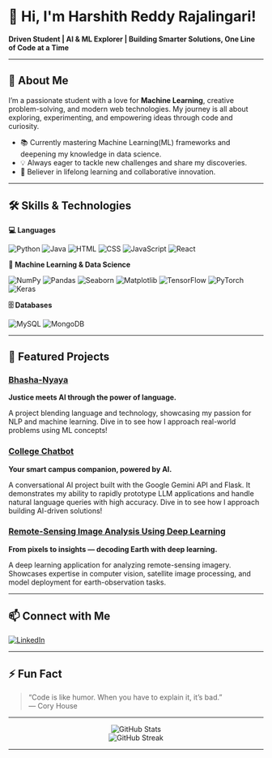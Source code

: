 # 👋 Hi, I'm Harshith Reddy Rajalingari!

**Driven Student | AI & ML Explorer | Building Smarter Solutions, One Line of Code at a Time**

---

## 🚀 About Me

I’m a passionate student with a love for **Machine Learning**, creative problem-solving, and modern web technologies. My journey is all about exploring, experimenting, and empowering ideas through code and curiosity.

- 📚 Currently mastering  Machine Learning(ML) frameworks and deepening my knowledge in data science.
- 💡 Always eager to tackle new challenges and share my discoveries.
- 🧠 Believer in lifelong learning and collaborative innovation.

---

## 🛠️ Skills & Technologies

**💻 Languages**  

![Python](https://img.shields.io/badge/Python-3776AB?logo=python&logoColor=white) 
![Java](https://img.shields.io/badge/Java-007396?logo=java&logoColor=white) 
![HTML](https://img.shields.io/badge/HTML5-E34F26?logo=html5&logoColor=white) 
![CSS](https://img.shields.io/badge/CSS3-1572B6?logo=css3&logoColor=white) 
![JavaScript](https://img.shields.io/badge/JavaScript-F7DF1E?logo=javascript&logoColor=black)
![React](https://img.shields.io/badge/React-61DAFB?style=flat&logo=react&logoColor=white)

**🤖 Machine Learning & Data Science** 
 
![NumPy](https://img.shields.io/badge/NumPy-013243?logo=numpy&logoColor=white)
![Pandas](https://img.shields.io/badge/Pandas-150458?logo=pandas&logoColor=white)
![Seaborn](https://img.shields.io/badge/Seaborn-76B900?logo=seaborn&logoColor=white)
![Matplotlib](https://img.shields.io/badge/Matplotlib-11557C?logo=matplotlib&logoColor=white)
![TensorFlow](https://img.shields.io/badge/TensorFlow-FF6F00?logo=tensorflow&logoColor=white)
![PyTorch](https://img.shields.io/badge/PyTorch-EE4C2C?logo=pytorch&logoColor=white)
![Keras](https://img.shields.io/badge/Keras-D00000?logo=keras&logoColor=white)

 **🗄️ Databases**
 
![MySQL](https://img.shields.io/badge/MySQL-4479A1?style=flat&logo=mysql&logoColor=white)  ![MongoDB](https://img.shields.io/badge/MongoDB-4EA94B?style=flat&logo=mongodb&logoColor=white)  

---

## 🌟 Featured Projects

### [Bhasha-Nyaya](https://github.com/Harshith-Reddy11/bhasha-nyaya) 
 **Justice meets AI through the power of language.**

A project blending language and technology, showcasing my passion for NLP and machine learning. Dive in to see how I approach real-world problems using ML concepts!

### [College Chatbot](https://github.com/Harshith-Reddy11/College_Chatbot)  
**Your smart campus companion, powered by AI.**

A conversational AI project built with the Google Gemini API and Flask. It demonstrates my ability to rapidly prototype LLM applications and handle natural language queries with high accuracy. Dive in to see how I approach building AI-driven solutions!

### [Remote-Sensing Image Analysis Using Deep Learning](https://github.com/Harshith-Reddy11/Remote-Sensing-Image-Analysis-Using-Deep-Learning)  
**From pixels to insights — decoding Earth with deep learning.**

A deep learning application for analyzing remote-sensing imagery. Showcases expertise in computer vision, satellite image processing, and model deployment for earth-observation tasks.


---

## 📫 Connect with Me

[![LinkedIn](https://img.shields.io/badge/LinkedIn-0A66C2?logo=linkedin&logoColor=white)](https://www.linkedin.com/in/harshithreddyrajalingari/)

---

## ⚡ Fun Fact

> “Code is like humor. When you have to explain it, it’s bad.”  
> — Cory House

---

<p align="center">
  <img src="https://github-readme-stats.vercel.app/api?username=Harshith-Reddy11&show_icons=true&hide_border=true&theme=radical" alt="GitHub Stats" />
  <br>
  <img src="https://github-readme-streak-stats.herokuapp.com/?user=Harshith-Reddy11&theme=radical&hide_border=true" alt="GitHub Streak" />
</p>

---

<!--
Feel free to reach out or check out my repos for more cool projects!!
-->
